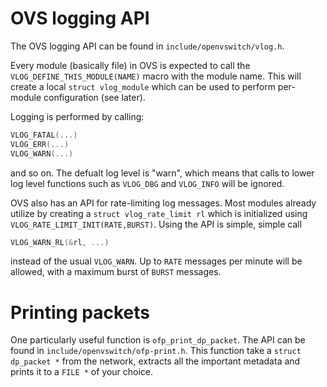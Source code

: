 # OVS logging API

The OVS logging API can be found in `include/openvswitch/vlog.h`.

Every module (basically file) in OVS is expected to call the
`VLOG_DEFINE_THIS_MODULE(NAME)` macro with the module name.
This will create a local `struct vlog_module` which can be used to perform
per-module configuration (see later).

Logging is performed by calling:

```c
VLOG_FATAL(...)
VLOG_ERR(...)
VLOG_WARN(...)
```

and so on. The defualt log level is "warn", which means that calls to lower log
level functions such as `VLOG_DBG` and `VLOG_INFO` will be ignored.

OVS also has an API for rate-limiting log messages. Most modules already
utilize by creating a `struct vlog_rate_limit rl` which is initialized using
`VLOG_RATE_LIMIT_INIT(RATE,BURST)`. Using the API is simple, simple call

```c
VLOG_WARN_RL(&rl, ...)
```

instead of the usual `VLOG_WARN`. Up to `RATE` messages per minute will be
allowed, with a maximum burst of `BURST` messages.

# Printing packets
One particularly useful function is `ofp_print_dp_packet`. The API can
be found in `include/openvswitch/ofp-print.h`.
This function take a `struct dp_packet *` from the network, extracts
all the important metadata and prints it to a `FILE *` of your choice.
